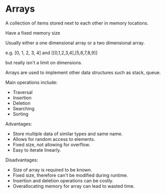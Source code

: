# Arrays

A collection of items stored next to each other in memory locations.

Have a fixed memory size

Usually either a one dimensional array or a two dimensional array.

e.g. [0, 1, 2, 3, 4] and [[0,1,2,3,4],[5,6,7,8,9]]

but really isn't a limit on dimensions.

Arrays are used to implement other data structures such as stack, queue.

Main operations include:
 - Traversal
 - Insertion
 - Deletion
 - Searching
 - Sorting

Advantages:
 - Store multiple data of similar types and same name.
 - Allows for random access to elements.
 - Fixed size, not allowing for overflow.
 - Easy to iterate linearly.

Disadvantages:
 - Size of array is required to be known.
 - Fixed size, therefore can't be modified during runtime.
 - Insertion and deletion operations can be costly.
 - Overallocating memory for array can lead to wasted time.